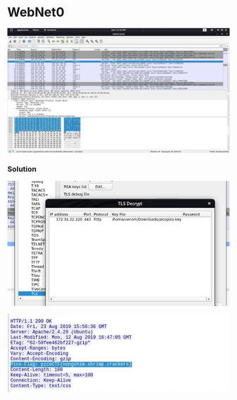 <h1><b>WebNet0</b></h1>
<p align="center">
  <img src="https://github.com/enomarozi/CTF-Writeup/blob/master/Wireshark/Images/WebNet0_1.jpg">
</p>
<h3><b>Solution</b></h3>
<p></p>
<p align="center">
  <img src="https://github.com/enomarozi/CTF-Writeup/blob/master/Wireshark/Images/WebNet0_3.jpg">
</p>
<p align="center">
  <img src="https://github.com/enomarozi/CTF-Writeup/blob/master/Wireshark/Images/WebNet0_2.jpg">
</p>
